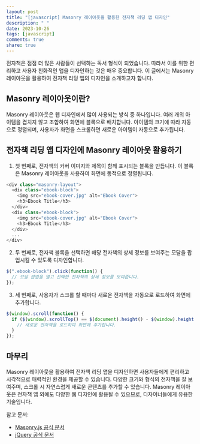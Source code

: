 ```yaml
---
layout: post
title: "[javascript] Masonry 레이아웃을 활용한 전자책 리딩 앱 디자인"
description: " "
date: 2023-10-26
tags: [javascript]
comments: true
share: true
---
```


전자책은 점점 더 많은 사람들이 선택하는 독서 형식이 되었습니다. 따라서 이를 위한 편리하고 사용자 친화적인 앱을 디자인하는 것은 매우 중요합니다. 이 글에서는 Masonry 레이아웃을 활용하여 전자책 리딩 앱의 디자인을 소개하고자 합니다.

## Masonry 레이아웃이란?

Masonry 레이아웃은 웹 디자인에서 많이 사용되는 방식 중 하나입니다. 여러 개의 아이템을 겹치지 않고 조합하여 화면에 블록으로 배치합니다. 아이템의 크기에 따라 자동으로 정렬되며, 사용자가 화면을 스크롤하면 새로운 아이템이 자동으로 추가됩니다.

## 전자책 리딩 앱 디자인에 Masonry 레이아웃 활용하기

1. 첫 번째로, 전자책의 커버 이미지와 제목이 함께 표시되는 블록을 만듭니다. 이 블록은 Masonry 레이아웃을 사용하여 화면에 동적으로 정렬됩니다.

```javascript
<div class="masonry-layout">
  <div class="ebook-block">
    <img src="ebook-cover.jpg" alt="Ebook Cover">
    <h3>Ebook Title</h3>
  </div>
  <div class="ebook-block">
    <img src="ebook-cover.jpg" alt="Ebook Cover">
    <h3>Ebook Title</h3>
  </div>
  ...
</div>
```

2. 두 번째로, 전자책 블록을 선택하면 해당 전자책의 상세 정보를 보여주는 모달을 팝업시킬 수 있도록 디자인합니다.

```javascript
$(".ebook-block").click(function() {
  // 모달 팝업을 열고 선택한 전자책의 상세 정보를 보여줍니다.
});
```

3. 세 번째로, 사용자가 스크롤 할 때마다 새로운 전자책을 자동으로 로드하여 화면에 추가합니다.

```javascript
$(window).scroll(function() {
  if ($(window).scrollTop() == $(document).height() - $(window).height()) {
    // 새로운 전자책을 로드하여 화면에 추가합니다.
  }
});
```

## 마무리

Masonry 레이아웃을 활용하여 전자책 리딩 앱을 디자인하면 사용자들에게 편리하고 시각적으로 매력적인 환경을 제공할 수 있습니다. 다양한 크기와 형식의 전자책을 잘 보여주며, 스크롤 시 자연스럽게 새로운 콘텐츠를 추가할 수 있습니다. Masonry 레이아웃은 전자책 앱 외에도 다양한 웹 디자인에 활용될 수 있으므로, 디자이너들에게 유용한 기술입니다.

참고 문서:
- [Masonry.js 공식 문서](https://masonry.desandro.com/)
- [jQuery 공식 문서](https://jquery.com/)